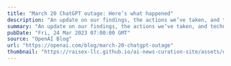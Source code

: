 ```yaml
---
title: "March 20 ChatGPT outage: Here’s what happened"
description: "An update on our findings, the actions we’ve taken, and technical details of the bug."
summary: "An update on our findings, the actions we’ve taken, and technical details of the bug."
pubDate: "Fri, 24 Mar 2023 07:00:00 GMT"
source: "OpenAI Blog"
url: "https://openai.com/blog/march-20-chatgpt-outage"
thumbnail: "https://raisex-llc.github.io/ai-news-curation-site/assets/openai_logo.png"
---
```


